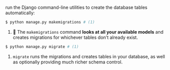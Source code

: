 

run the Django command-line utilities to create the database tables automatically:

``` bash
$ python manage.py makemigrations # (1)
```

1.  🙋 The `makemigrations` command __looks at all your available models__ and creates migrations for whichever tables don’t already exist. 

``` bash
$ python manage.py migrate # (1)
```

1.   `migrate` runs the migrations and creates tables in your database, as well as optionally providing much richer schema control.
